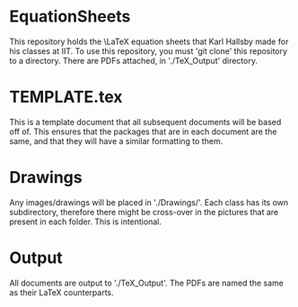 # EquationSheets
This repository holds the \LaTeX equation sheets that Karl Hallsby made for his classes at IIT.
To use this repository, you must 'git clone' this repository to a directory. There are PDFs attached, in './TeX_Output' directory.

# TEMPLATE.tex
This is a template document that all subsequent documents will be based off of.
This ensures that the packages that are in each document are the same, and that they will have a similar formatting to them.

# Drawings
Any images/drawings will be placed in './Drawings/'. Each class has its own subdirectory, therefore there might be cross-over in the pictures that are present in each folder. This is intentional. 

# Output
All documents are output to './TeX_Output'. The PDFs are named the same as their LaTeX counterparts.
